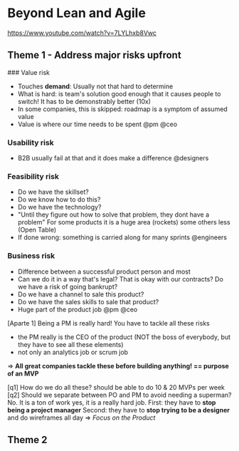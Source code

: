# Beyond Lean and Agile
https://www.youtube.com/watch?v=7LYLhxb8Vwc

## Theme 1 - Address major risks upfront
### Value risk
- Touches **demand**: Usually not that hard to determine
- What is hard: is team's solution good enough that it causes people to switch! It has to be demonstrably better (10x)
- In some companies, this is skipped: roadmap is a symptom of assumed value
- Value is where our time needs to be spent
@pm @ceo

### Usability risk
- B2B usually fail at that and it does make a difference
@designers

### Feasibility risk
- Do we have the skillset?
- Do we know how to do this?
- Do we have the technology?
- "Until they figure out how to solve that problem, they dont have a problem" For some products it is a huge area (rockets) some others less (Open Table)
- If done wrong: something is carried along for many sprints
@engineers

### Business risk
- Difference between a successful product person and most
- Can we do it in a way that's legal? That is okay with our contracts? Do we have a risk of going bankrupt?
- Do we have a channel to sale this product?
- Do we have the sales skills to sale that product?
- Huge part of the product job
@pm @ceo

[Aparte 1] Being a PM is really hard! You have to tackle all these risks
- the PM really is the CEO of the product (NOT the boss of everybody, but they have to see all these elements)
- not only an analytics job or scrum job

=> **All great companies tackle these before building anything! == purpose of an MVP**

[q1] How do we do all these?
should be able to do 10 & 20 MVPs per week
[q2] Should we separate between PO and PM to avoid needing a superman?
No. It is a ton of work yes, it is a really hard job.
First: they have to **stop being a project manager**
Second: they have to **stop trying to be a designer** and do wireframes all day
=> *Focus on the Product*

## Theme 2
